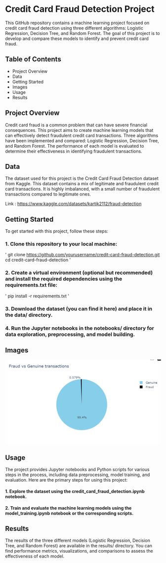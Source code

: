 # Credit Card Fraud Detection Project
This GitHub repository contains a machine learning project focused on credit card fraud detection using three different algorithms: Logistic Regression, Decision Tree, and Random Forest. The goal of this project is to develop and compare these models to identify and prevent credit card fraud.

## Table of Contents
- Project Overview
- Data
- Getting Started
- Images
- Usage
- Results

## Project Overview
Credit card fraud is a common problem that can have severe financial consequences. This project aims to create machine learning models that can effectively detect fraudulent credit card transactions. Three algorithms have been implemented and compared: Logistic Regression, Decision Tree, and Random Forest. The performance of each model is evaluated to determine their effectiveness in identifying fraudulent transactions.

## Data
The dataset used for this project is the Credit Card Fraud Detection dataset from Kaggle. This dataset contains a mix of legitimate and fraudulent credit card transactions. It is highly imbalanced, with a small number of fraudulent transactions compared to legitimate ones.

Link : https://www.kaggle.com/datasets/kartik2112/fraud-detection

## Getting Started
To get started with this project, follow these steps:

### 1. Clone this repository to your local machine:
'
git clone https://github.com/yourusername/credit-card-fraud-detection.git
cd credit-card-fraud-detection
'

### 2. Create a virtual environment (optional but recommended) and install the required dependencies using the requirements.txt file:
'
pip install -r requirements.txt
'

### 3. Download the dataset (you can find it here) and place it in the data/ directory.

### 4. Run the Jupyter notebooks in the notebooks/ directory for data exploration, preprocessing, and model building.

## Images
![Image-1](https://github.com/arijit258/CODSOFT/blob/main/Credit_Card_Fraud_Detection/fraud_vs_genuine_transaction.png)

## Usage
The project provides Jupyter notebooks and Python scripts for various steps in the process, including data preprocessing, model training, and evaluation. Here are the primary steps for using this project:

#### 1. Explore the dataset using the credit_card_fraud_detection.ipynb notebook.

#### 2. Train and evaluate the machine learning models using the model_training.ipynb notebook or the corresponding scripts.


## Results
The results of the three different models (Logistic Regression, Decision Tree, and Random Forest) are available in the results/ directory. You can find performance metrics, visualizations, and comparisons to assess the effectiveness of each model.





